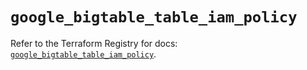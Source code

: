# `google_bigtable_table_iam_policy`

Refer to the Terraform Registry for docs: [`google_bigtable_table_iam_policy`](https://registry.terraform.io/providers/hashicorp/google/6.31.0/docs/resources/bigtable_table_iam_policy).

